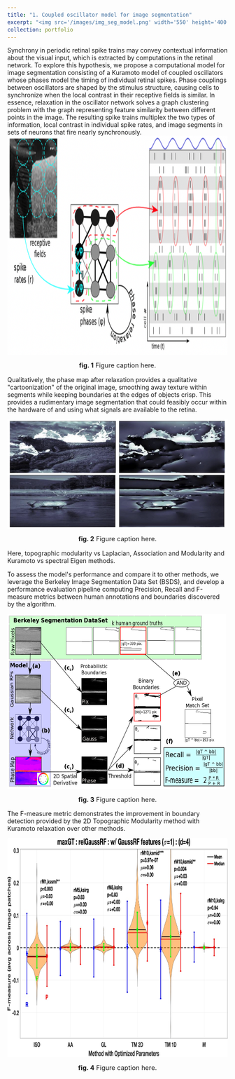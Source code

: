 ```yaml
---
title: "1. Coupled oscillator model for image segmentation"
excerpt: "<img src='/images/img_seg_model.png' width='550' height='400'/> &nbsp;&nbsp;&nbsp;&nbsp;&nbsp;&nbsp;&nbsp;&nbsp; <img src='/images/cartoonization.png' width='350' height='200'/> <br/> Inspired by neuroscience and the retina, we pioneered a model that performs image segmentation by grouping together nearby image regions with similar features in phase space, resulting in a cartoonization of the image. The model simulates phase relaxation in a system of coupled Kuramoto oscillators with the strength of interaction defined by the Topographic Modularity between regions in the image. We demonstrate that this method outperforms other graph theoretic network construction methods as well as spectral Eigen-based methods for community detection by evaluating performance on the Berkeley Image Segmentation Dataset (BSDS)."
collection: portfolio
---
```


Synchrony in periodic retinal spike trains may convey contextual information about the visual input, which is extracted by computations in the retinal network. To explore this hypothesis, we propose a computational model for image segmentation consisting of a Kuramoto model of coupled oscillators whose phases model the timing of individual retinal spikes. Phase couplings between oscillators are shaped by the stimulus structure, causing cells to synchronize when the local contrast in their receptive fields is similar. In essence, relaxation in the oscillator network solves a graph clustering problem with the graph representing feature similarity between different points in the image. The resulting spike trains multiplex the two types of information, local contrast in individual spike rates, and image segments in sets of neurons that fire nearly synchronously. <br/> 
<img src='/images/img_seg_model.png' align='center' width='750' height='500'/>
<p style="text-align: center; font-size:11pt"><strong>fig. 1</strong> Figure caption here. </p>

Qualitatively, the phase map after relaxation provides a qualitative "cartoonization" of the original image, smoothing away texture within segments while keeping boundaries at the edges of objects crisp. This provides a rudimentary image segmentation that could feasibly occur within the hardware of and using what signals are available to the retina.  

<img src='/images/cartoonization.png' align='center' width='550' height='250'/> 
<p style="text-align: center; font-size:11pt"><strong>fig. 2</strong> Figure caption here. </p>

Here, topographic modularity vs Laplacian, Association and Modularity and Kuramoto vs spectral Eigen methods.



To assess the model's performance and compare it to other methods, we leverage the Berkeley Image Segmentation Data Set (BSDS), and develop a performance evaluation pipeline computing Precision, Recall and F-measure metrics between human annotations and boundaries discovered by the algorithm. 

<img src='/images/SegAssessPipeline.png' align='center' width='500' height='400'/> 
<p style="text-align: center; font-size:11pt"><strong>fig. 3</strong> Figure caption here. </p>

The F-measure metric demonstrates the improvement in boundary detection provided by the 2D Topographic Modularity method with Kuramoto relaxation over other methods.

<img src='/images/Fmax_img_seg.jpg' align='center' width='750' height='500'/>
<p style="text-align: center; font-size:11pt"><strong>fig. 4</strong> Figure caption here. </p>

